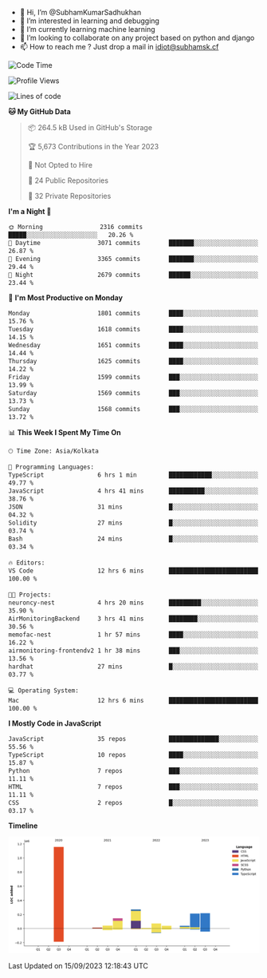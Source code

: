 - 👋 Hi, I’m @SubhamKumarSadhukhan
- 👀 I’m interested in learning and debugging
- 🌱 I’m currently learning machine learning
- 💞️ I’m looking to collaborate on any project based on python and django
- 📫 How to reach me ?
      Just drop a mail in idiot@subhamsk.cf

<!---
SubhamKumarSadhukhan/SubhamKumarSadhukhan is a ✨ special ✨ repository because its `README.md` (this file) appears on your GitHub profile.
You can click the Preview link to take a look at your changes.
--->


<!--START_SECTION:waka-->
![Code Time](http://img.shields.io/badge/Code%20Time-1%2C561%20hrs%2059%20mins-blue)

![Profile Views](http://img.shields.io/badge/Profile%20Views-11-blue)

![Lines of code](https://img.shields.io/badge/From%20Hello%20World%20I%27ve%20Written-2.2%20million%20lines%20of%20code-blue)

**🐱 My GitHub Data** 

> 📦 264.5 kB Used in GitHub's Storage 
 > 
> 🏆 5,673 Contributions in the Year 2023
 > 
> 🚫 Not Opted to Hire
 > 
> 📜 24 Public Repositories 
 > 
> 🔑 32 Private Repositories 
 > 
**I'm a Night 🦉** 

```text
🌞 Morning                2316 commits        █████░░░░░░░░░░░░░░░░░░░░   20.26 % 
🌆 Daytime                3071 commits        ███████░░░░░░░░░░░░░░░░░░   26.87 % 
🌃 Evening                3365 commits        ███████░░░░░░░░░░░░░░░░░░   29.44 % 
🌙 Night                  2679 commits        ██████░░░░░░░░░░░░░░░░░░░   23.44 % 
```
📅 **I'm Most Productive on Monday** 

```text
Monday                   1801 commits        ████░░░░░░░░░░░░░░░░░░░░░   15.76 % 
Tuesday                  1618 commits        ████░░░░░░░░░░░░░░░░░░░░░   14.15 % 
Wednesday                1651 commits        ████░░░░░░░░░░░░░░░░░░░░░   14.44 % 
Thursday                 1625 commits        ████░░░░░░░░░░░░░░░░░░░░░   14.22 % 
Friday                   1599 commits        ███░░░░░░░░░░░░░░░░░░░░░░   13.99 % 
Saturday                 1569 commits        ███░░░░░░░░░░░░░░░░░░░░░░   13.73 % 
Sunday                   1568 commits        ███░░░░░░░░░░░░░░░░░░░░░░   13.72 % 
```


📊 **This Week I Spent My Time On** 

```text
🕑︎ Time Zone: Asia/Kolkata

💬 Programming Languages: 
TypeScript               6 hrs 1 min         ████████████░░░░░░░░░░░░░   49.77 % 
JavaScript               4 hrs 41 mins       ██████████░░░░░░░░░░░░░░░   38.76 % 
JSON                     31 mins             █░░░░░░░░░░░░░░░░░░░░░░░░   04.32 % 
Solidity                 27 mins             █░░░░░░░░░░░░░░░░░░░░░░░░   03.74 % 
Bash                     24 mins             █░░░░░░░░░░░░░░░░░░░░░░░░   03.34 % 

🔥 Editors: 
VS Code                  12 hrs 6 mins       █████████████████████████   100.00 % 

🐱‍💻 Projects: 
neuroncy-nest            4 hrs 20 mins       █████████░░░░░░░░░░░░░░░░   35.90 % 
AirMonitoringBackend     3 hrs 41 mins       ████████░░░░░░░░░░░░░░░░░   30.56 % 
memofac-nest             1 hr 57 mins        ████░░░░░░░░░░░░░░░░░░░░░   16.22 % 
airmonitoring-frontendv2 1 hr 38 mins        ███░░░░░░░░░░░░░░░░░░░░░░   13.56 % 
hardhat                  27 mins             █░░░░░░░░░░░░░░░░░░░░░░░░   03.77 % 

💻 Operating System: 
Mac                      12 hrs 6 mins       █████████████████████████   100.00 % 
```

**I Mostly Code in JavaScript** 

```text
JavaScript               35 repos            ██████████████░░░░░░░░░░░   55.56 % 
TypeScript               10 repos            ████░░░░░░░░░░░░░░░░░░░░░   15.87 % 
Python                   7 repos             ███░░░░░░░░░░░░░░░░░░░░░░   11.11 % 
HTML                     7 repos             ███░░░░░░░░░░░░░░░░░░░░░░   11.11 % 
CSS                      2 repos             █░░░░░░░░░░░░░░░░░░░░░░░░   03.17 % 
```



**Timeline**

![Lines of Code chart](https://raw.githubusercontent.com/SubhamKumarSadhukhan/SubhamKumarSadhukhan/main/assets/bar_graph.png)


 Last Updated on 15/09/2023 12:18:43 UTC
<!--END_SECTION:waka-->
